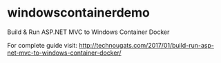 # windowscontainerdemo
Build &amp; Run ASP.NET MVC to Windows Container Docker

For complete guide visit:
http://technougats.com/2017/01/build-run-asp-net-mvc-to-windows-container-docker/
